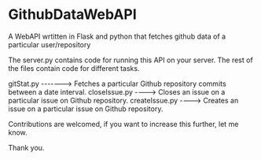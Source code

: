 # GithubDataWebAPI
A WebAPI wrtitten in Flask and python that fetches github data of a particular user/repository

The server.py contains code for running this API on your server. The rest of the files contain code for different tasks. 

gitStat.py -------> Fetches a particular Github repository commits between a date interval.
closeIssue.py ----> Closes an issue on a particular issue on Github repository.
createIssue.py ----> Creates an issue on a particular issue on Github repository.

Contributions are welcomed, if you want to increase this further, let me know. 

Thank you.
